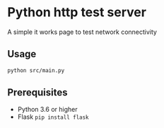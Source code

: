 # Python http test server

A simple it works page to test network connectivity

## Usage

```bash
python src/main.py
```

## Prerequisites

- Python 3.6 or higher
- Flask `pip install flask`